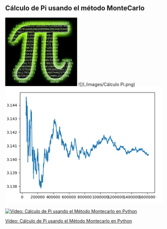 ## Cálculo de Pi usando el método MonteCarlo

![](./images/Pi_mate.jpg)
![](./images/Cálculo Pi.png)
![](./images/evo_pi.png)



[![Vídeo: Cálculo de Pi usando el Método Montecarlo en Python](https://img.youtube.com/vi/suoR0A-jFpA/0.jpg)](https://drive.google.com/file/d/1ROif4zqG9ZD3gGrCKWplG7y9ucBzdPwy/view?usp=sharing)


[Vídeo: Cálculo de Pi usando el Método Montecarlo en Python](https://drive.google.com/file/d/1ROif4zqG9ZD3gGrCKWplG7y9ucBzdPwy/view?usp=sharing)
